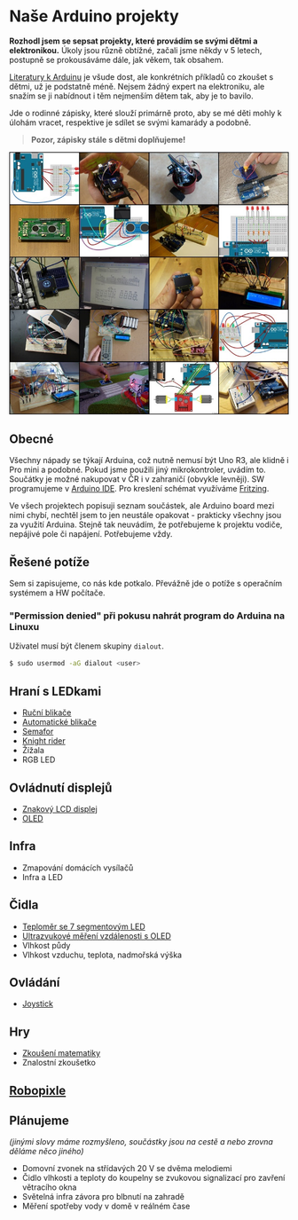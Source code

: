 # Naše Arduino projekty
**Rozhodl jsem se sepsat projekty, které provádím se svými dětmi a elektronikou.** Úkoly jsou různě obtížné, začali jsme někdy v 5 letech, postupně se prokousáváme dále, jak věkem, tak obsahem.

[Literatury k Arduinu](https://arduino.cz/tag/ebook/) je všude dost, ale konkrétních příkladů co zkoušet s dětmi, už je podstatně méně. Nejsem žádný expert na elektroniku, ale snažím se ji nabídnout i těm nejmenším dětem tak, aby je to bavilo.

Jde o rodinné zápisky, které slouží primárně proto, aby se mé děti mohly k úlohám vracet, respektive je sdílet se svými kamarády a podobně.

> **Pozor, zápisky stále s dětmi doplňujeme!**

![](uvod.jpg)

## Obecné 
Všechny nápady se týkají Arduina, což nutně nemusí být Uno R3, ale klidně i Pro mini a podobné. Pokud jsme použili jiný mikrokontroler, uvádím to. Součátky je možné nakupovat v ČR i v zahraničí (obvykle levněji). SW programujeme v [Arduino IDE](https://www.arduino.cc/en/main/software). Pro kreslení schémat využíváme [Fritzing](http://fritzing.org).

Ve všech projektech popisuji seznam součástek, ale Arduino board mezi nimi chybí, nechtěl jsem to jen neustále opakovat - prakticky všechny jsou za využití Arduina. Stejně tak neuvádím, že potřebujeme k projektu vodiče, nepájivé pole či napájení. Potřebujeme vždy.

## Řešené potíže
Sem si zapisujeme, co nás kde potkalo. Převážně jde o potíže s operačním systémem a HW počítače.

### "Permission denied" při pokusu nahrát program do Arduina na Linuxu
Uživatel musí být členem skupiny `dialout`.
``` bash
$ sudo usermod -aG dialout <user>
```

## Hraní s LEDkami
* [Ruční blikače](rucni_blikace/rucni_blikace.md)
* [Automatické blikače](automaticke_blikace/automaticke_blikace.md)
* [Semafor](semafor/semafor.md)
* [Knight rider](knight_rider/knight_rider.md)
* Žížala
* RGB LED

## Ovládnutí displejů
* [Znakový LCD displej](lcd/lcd.md)
* [OLED](oled/oled.md)

## Infra
* Zmapování domácích vysílačů
* Infra a LED

## Čidla
* [Teploměr se 7 segmentovým LED](teplomer/teplomer.md)
* [Ultrazvukové měření vzdálenosti s OLED](meric_vzdalenosti/meric_vzdalenosti.md)
* Vlhkost půdy
* Vlhkost vzduchu, teplota, nadmořská výška

## Ovládání
* [Joystick](joystick/joystick.md)

## Hry
* [Zkoušení matematiky](infra_matika/infra_matika.md)
* Znalostní zkoušetko

## [Robopixle](robopixle/robopixle.md)

## Plánujeme
_(jinými slovy máme rozmyšleno, součástky jsou na cestě a nebo zrovna děláme něco jiného)_
* Domovní zvonek na střídavých 20&nbsp;V se dvěma melodiemi
* Čidlo vlhkosti a teploty do koupelny se zvukovou signalizací pro zavření větracího okna
* Světelná infra závora pro blbnutí na zahradě
* Měření spotřeby vody v domě v reálném čase
